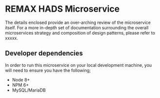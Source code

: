 # REMAX HADS Microservice
The details enclosed provide an over-arching review of the microservice itself. For a more in-depth set of documentation surrounding the overall microservices strategy and composition of design patterns, please refer to xxxxx.

## Developer dependencies
In order to run this microservice on your local development machine, you will need to ensure you have the following;
* Node 8+
* NPM 6+
* MySQL/MariaDB